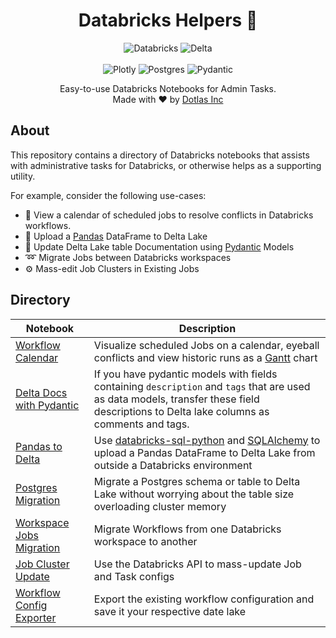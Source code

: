 <h1 align="center">Databricks Helpers 🧱</h1>

<p align="center">
    <img alt="Databricks" src="https://img.shields.io/badge/Databricks-FF3621.svg?style=for-the-badge&logo=Databricks&logoColor=white" />
    <img alt="Delta" src="https://img.shields.io/badge/Delta-003366.svg?style=for-the-badge&logo=Delta&logoColor=white" />
    <br><br>
    <img alt="Plotly" src="https://img.shields.io/badge/Plotly-3F4F75.svg?style=for-the-badge&logo=Plotly&logoColor=white" />
    <img alt="Postgres" src="https://img.shields.io/badge/PostgreSQL-4169E1.svg?style=for-the-badge&logo=PostgreSQL&logoColor=white" />
    <img alt="Pydantic" src="https://img.shields.io/badge/Pydantic-E92063.svg?style=for-the-badge&logo=Pydantic&logoColor=white" />
</p>

<p align="center">
    Easy-to-use Databricks Notebooks for Admin Tasks. 
    <br>Made with ❤️ by <a href="https://www.dotlas.com">Dotlas Inc</a>
</p>


## About

This repository contains a directory of Databricks notebooks that assists with administrative tasks for Databricks, or otherwise helps as a supporting utility. 

For example, consider the following use-cases: 

* 📆 View a calendar of scheduled jobs to resolve conflicts in Databricks workflows.
* 🐼 Upload a [Pandas](https://pypi.org/project/pandas) DataFrame to Delta Lake
* 📑 Update Delta Lake table Documentation using [Pydantic](https://docs.pydantic.dev/latest/) Models
* ➿ Migrate Jobs between Databricks workspaces
* ⚙️ Mass-edit Job Clusters in Existing Jobs

## Directory

| Notebook | Description |
| --- | --- |
| [Workflow Calendar](./notebooks/workflow_calendar/README.md) | Visualize scheduled Jobs on a calendar, eyeball conflicts and view historic runs as a [Gantt](https://en.wikipedia.org/wiki/Gantt_chart) chart |
| [Delta Docs with Pydantic](./notebooks/delta_docs_pydantic/README.md) | If you have pydantic models with fields containing `description` and `tags` that are used as data models, transfer these field descriptions to Delta lake columns as comments and tags. |
| [Pandas to Delta](./notebooks/pandas_delta/README.md) | Use [databricks-sql-python](https://github.com/databricks/databricks-sql-python/) and [SQLAlchemy](https://pypi.org/project/sqlalchemy/) to upload a Pandas DataFrame to Delta Lake from outside a Databricks environment |
| [Postgres Migration](./notebooks/migrate_postgres/README.md) | Migrate a Postgres schema or table to Delta Lake without worrying about the table size overloading cluster memory |
| [Workspace Jobs Migration](./notebooks/migrate_workspace/README.md) | Migrate Workflows from one Databricks workspace to another |
| [Job Cluster Update](./notebooks/update_job_cluster/README.md) | Use the Databricks API to mass-update Job and Task configs | 
| [Workflow Config Exporter](./notebooks/workflow_config_exporter/README.md) | Export the existing workflow configuration and save it your respective date lake |
